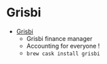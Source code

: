 # Grisbi
- [Grisbi](https://www.grisbi.org/)
  -  Grisbi finance manager
  - Accounting for everyone !
  - `brew cask install grisbi`
